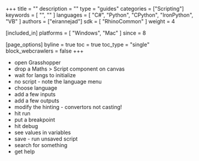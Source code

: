 +++
title = ""
description = ""
type = "guides"
categories = ["Scripting"]
keywords = [ "", "" ]
languages = [ "C#", "Python", "CPython", "IronPython", "VB" ]
authors = ["eirannejad"]
sdk = [ "RhinoCommon" ]
weight = 4

[included_in]
platforms = [ "Windows", "Mac" ]
since = 8

[page_options]
byline = true
toc = true
toc_type = "single"
block_webcrawlers = false
+++

- open Grasshopper
- drop a Maths > Script component on canvas
- wait for langs to initialize
- no script - note the language menu
- choose language
- add a few inputs
- add a few outputs
- modify the hinting - convertors not casting!
- hit run
- put a breakpoint
- hit debug
- see values in variables
- save - run unsaved script
- search for something
- get help